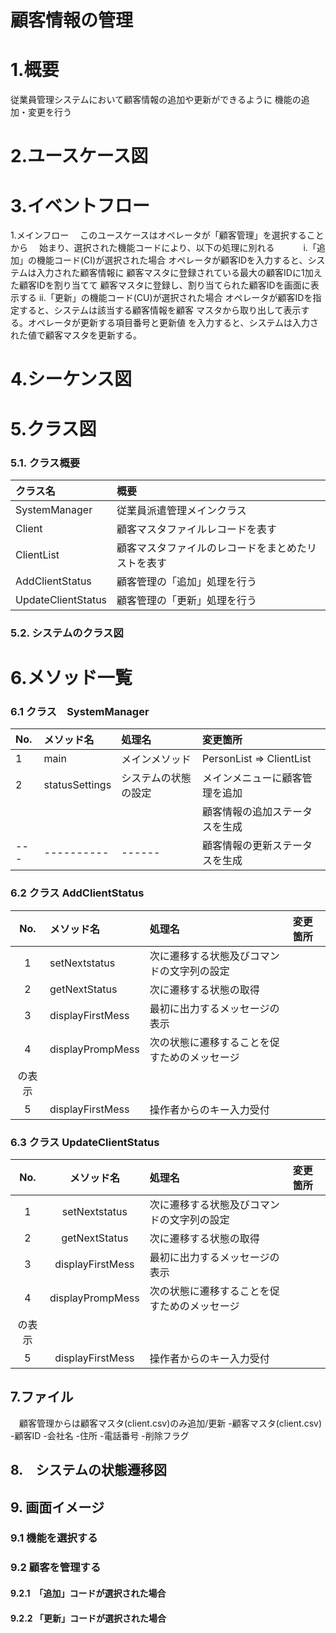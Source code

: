 # 顧客情報の管理

# 1.概要

従業員管理システムにおいて顧客情報の追加や更新ができるように
機能の追加・変更を行う

# 2.ユースケース図


# 3.イベントフロー

1.メインフロー
　このユースケースはオペレータが「顧客管理」を選択することから
　始まり、選択された機能コードにより、以下の処理に別れる
　　　i.「追加」の機能コード(CI)が選択された場合
	オペレータが顧客IDを入力すると、システムは入力された顧客情報に
	顧客マスタに登録されている最大の顧客IDに1加えた顧客IDを割り当てて
	顧客マスタに登録し、割り当てられた顧客IDを画面に表示する
     ii.「更新」の機能コード(CU)が選択された場合
     	オペレータが顧客IDを指定すると、システムは該当する顧客情報を顧客
	マスタから取り出して表示する。オペレータが更新する項目番号と更新値
	を入力すると、システムは入力された値で顧客マスタを更新する。

# 4.シーケンス図

# 5.クラス図

### 5.1. クラス概要

|クラス名|概要|
|:-------|:---|
|SystemManager|従業員派遣管理メインクラス|
|Client|顧客マスタファイルレコードを表す|
|ClientList|顧客マスタファイルのレコードをまとめたリストを表す|
|AddClientStatus|顧客管理の「追加」処理を行う|
|UpdateClientStatus|顧客管理の「更新」処理を行う|

### 5.2. システムのクラス図

# 6.メソッド一覧

### 6.1 クラス　SystemManager
|No.|メソッド名|処理名|変更箇所|
|:--|:---------|:-----|:-------|
|1|main|メインメソッド|PersonList => ClientList|
|2|statusSettings|システムの状態の設定|メインメニューに顧客管理を追加
|   |          |      |顧客情報の追加ステータスを生成|
|---|----------|------|顧客情報の更新ステータスを生成|

### 6.2 クラス AddClientStatus
|No.|メソッド名|処理名|変更箇所|
|:-:|:---------|:-----|:-------|
|1|setNextstatus|次に遷移する状態及びコマンドの文字列の設定| |
|2|getNextStatus|次に遷移する状態の取得| |
|3|displayFirstMess|最初に出力するメッセージの表示| |
|4|displayPrompMess|次の状態に遷移することを促すためのメッセージ
の表示| |
|5|displayFirstMess|操作者からのキー入力受付| |

### 6.3 クラス UpdateClientStatus
|No.|メソッド名|処理名|変更箇所|
|:-:|:--------:|:-----|:-------|
|1|setNextstatus|次に遷移する状態及びコマンドの文字列の設定| |
|2|getNextStatus|次に遷移する状態の取得| |
|3|displayFirstMess|最初に出力するメッセージの表示| |
|4|displayPrompMess|次の状態に遷移することを促すためのメッセージ<br />
の表示| |
|5|displayFirstMess|操作者からのキー入力受付| |

## 7.ファイル
　顧客管理からは顧客マスタ(client.csv)のみ追加/更新
  -顧客マスタ(client.csv)
  	-顧客ID
	-会社名
	-住所
	-電話番号
	-削除フラグ

## 8.　システムの状態遷移図

## 9. 画面イメージ

### 9.1 機能を選択する

### 9.2 顧客を管理する

#### 9.2.1　「追加」コードが選択された場合

#### 9.2.2  「更新」コードが選択された場合
